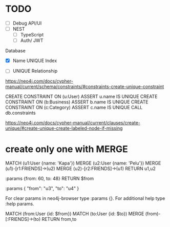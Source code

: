 # TODO

- [ ] Debug API/UI
- [ ] NEST
  - [ ] TypeScript
  - [ ] Auth/ JWT

Database

- [X] Name UNIQUE Index
- [ ] UNIQUE Relationship  


https://neo4j.com/docs/cypher-manual/current/schema/constraints/#constraints-create-unique-constraint

CREATE CONSTRAINT ON (u:User) ASSERT u.name IS UNIQUE
CREATE CONSTRAINT ON (b:Business) ASSERT b.name IS UNIQUE
CREATE CONSTRAINT ON (c:Category) ASSERT c.name IS UNIQUE
CALL db.constraints

https://neo4j.com/docs/cypher-manual/current/clauses/create-unique/#create-unique-create-labeled-node-if-missing

# create only one with MERGE
MATCH (u1:User {name: 'Kapa'})
MERGE (u2:User {name: 'Pelu'})
MERGE (u1)-[r1:FRIENDS]->(u2)
MERGE (u2)-[r2:FRIENDS]->(u1)
RETURN u1,u2

:params {from: 60, to: 48}
RETURN $from

:params
{
  "from": "u3",
  "to": "u4"
}

For clear params in neo4j-browser type :params {}.
For additional help type :help params.

MATCH (from:User {id: $from})
MATCH (to:User {id: $to})
MERGE (from)-[:FRIENDS]->(to)
RETURN from,to